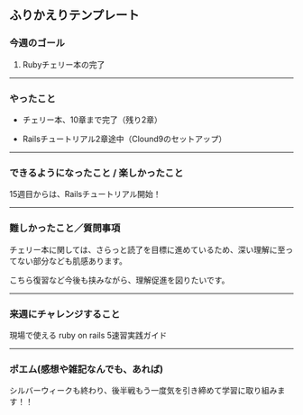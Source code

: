 ## ふりかえりテンプレート

### 今週のゴール
1. Rubyチェリー本の完了

---
### やったこと
- チェリー本、10章まで完了（残り2章）

- Railsチュートリアル2章途中（Clound9のセットアップ）

---
### できるようになったこと / 楽しかったこと
15週目からは、Railsチュートリアル開始！

---
### 難しかったこと／質問事項
チェリー本に関しては、さらっと読了を目標に進めているため、深い理解に至ってない部分なども肌感あります。

こちら復習など今後も挟みながら、理解促進を図りたいです。

---
### 来週にチャレンジすること
現場で使える ruby on rails 5速習実践ガイド

---
### ポエム(感想や雑記なんでも、あれば)
シルバーウィークも終わり、後半戦もう一度気を引き締めて学習に取り組みます！！

